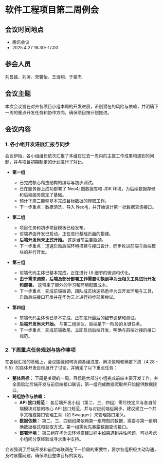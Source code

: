 # 软件工程项目第二周例会

## 会议时间地点

- 腾讯会议
- 2025.4.27 16:30~17:00

## 参会人员

刘昌雄、刘涛、宋馨怡、王海翔、于豪杰

## 会议主题

本次会议旨在对齐各项目小组本周的开发进展，识别潜在的风险与依赖，并明确下一周的重点开发任务和协作方向，确保项目按计划推进。

## 会议内容

### 1. 各小组开发进展汇报与同步

会议伊始，各小组组长依次汇报了本组在过去一周内的主要工作成果和遇到的问题，并与项目初期制定的计划进行了对比。

* **第一组**
    * 已完成核心爬虫结构的编写与初步测试。
    * 已在服务器上成功部署了 Neo4j 图数据库和 JDK 环境，为后续数据存储和后端服务奠定了基础。
    * 预计下周三能够基本完成目标数据的爬取工作。
    * 下一步重点：数据清洗、导入 Neo4j，并开始设计第一批数据查询接口。

* **第二组**
    * 项目任务和初步项目模板已经发布。
    * 前端界面开发已启动，正在进行基础页面的搭建。
    * **后端开发尚未正式开始。** 这是当前主要瓶颈。
    * 下一步重点：迅速启动后端环境搭建与接口设计，同步推进前端与后端模块的并行开发。

* **第三组**
    * 前端代码主体已基本完成，正在进行 UI 细节的微调和优化。
    * **由于需求调整，后端及部分部署工作需要切换到华为云相关工具进行开发和部署。** 这带来了额外的学习和环境配置成本。
    * 下一步重点：完成前端微调，团队成员快速熟悉华为云开发环境与工具，启动后端接口开发并在华为云上进行初步部署尝试。

* **第四组**
    * 前端代码主体也已基本完成，正在进行最后的细节调整和测试。
    * **后端开发尚未开始。** 与第二组类似，后端是下一阶段的关键任务。
    * 下一步重点：完成前端收尾，立即启动后端开发，明确与前端对接的接口规范。

### 2. 下周重点任务规划与协作事项

在各组汇报的基础上，会议围绕如何协调各组进度、解决依赖和确定下周（4.28 - 5.5）的具体开发目标展开了讨论，并确定了以下重点任务：

* **整体目标：** 下周是关键的一周，目标是大部分小组完成前端主要开发工作，并全面启动后端开发与前后端接口联调，第一组完成数据爬取并开始提供数据接口。
* **跨组协作与依赖：**
    * **API 接口规范：** 各后端开发小组（第二、三、四组）需尽快定义与各自前端模块对接的核心 API 接口规范，并与对应前端组同步。建议建立一个共享文档或接口管理工具（如 Swagger）来管理接口定义。
    * **数据依赖：** 第二、三、四组如果依赖第一组爬取的数据，需要与第一组明确数据格式和获取方式。第一组需优先暴露数据查询接口。
    * **部署环境：** 第三组在华为云环境搭建过程中如果遇到共性问题，可以考虑小组间分享经验或寻求集中支持。


会议强调了后端开发和前后端联调在下一阶段的重要性，要求各组积极主动沟通，及时暴露问题，确保项目整体目标的实现。

